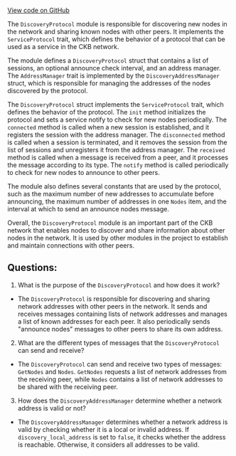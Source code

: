 [View code on GitHub](https://github.com/nervosnetwork/ckb/blob/develop/network/src/protocols/discovery/mod.rs)

The `DiscoveryProtocol` module is responsible for discovering new nodes in the network and sharing known nodes with other peers. It implements the `ServiceProtocol` trait, which defines the behavior of a protocol that can be used as a service in the CKB network.

The module defines a `DiscoveryProtocol` struct that contains a list of sessions, an optional announce check interval, and an address manager. The `AddressManager` trait is implemented by the `DiscoveryAddressManager` struct, which is responsible for managing the addresses of the nodes discovered by the protocol.

The `DiscoveryProtocol` struct implements the `ServiceProtocol` trait, which defines the behavior of the protocol. The `init` method initializes the protocol and sets a service notify to check for new nodes periodically. The `connected` method is called when a new session is established, and it registers the session with the address manager. The `disconnected` method is called when a session is terminated, and it removes the session from the list of sessions and unregisters it from the address manager. The `received` method is called when a message is received from a peer, and it processes the message according to its type. The `notify` method is called periodically to check for new nodes to announce to other peers.

The module also defines several constants that are used by the protocol, such as the maximum number of new addresses to accumulate before announcing, the maximum number of addresses in one `Nodes` item, and the interval at which to send an announce nodes message.

Overall, the `DiscoveryProtocol` module is an important part of the CKB network that enables nodes to discover and share information about other nodes in the network. It is used by other modules in the project to establish and maintain connections with other peers.
## Questions:
 1. What is the purpose of the `DiscoveryProtocol` and how does it work?
- The `DiscoveryProtocol` is responsible for discovering and sharing network addresses with other peers in the network. It sends and receives messages containing lists of network addresses and manages a list of known addresses for each peer. It also periodically sends "announce nodes" messages to other peers to share its own address.

2. What are the different types of messages that the `DiscoveryProtocol` can send and receive?
- The `DiscoveryProtocol` can send and receive two types of messages: `GetNodes` and `Nodes`. `GetNodes` requests a list of network addresses from the receiving peer, while `Nodes` contains a list of network addresses to be shared with the receiving peer.

3. How does the `DiscoveryAddressManager` determine whether a network address is valid or not?
- The `DiscoveryAddressManager` determines whether a network address is valid by checking whether it is a local or invalid address. If `discovery_local_address` is set to `false`, it checks whether the address is reachable. Otherwise, it considers all addresses to be valid.

